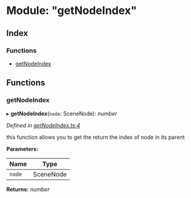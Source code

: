 
# Module: "getNodeIndex"

## Index

### Functions

* [getNodeIndex](_getnodeindex_.md#getnodeindex)

## Functions

###  getNodeIndex

▸ **getNodeIndex**(`node`: SceneNode): *number*

*Defined in [getNodeIndex.ts:4](https://github.com/figma-plugin-helper-functions/figma-plugin-helpers/blob/5f3a767/src/helpers/getNodeIndex.ts#L4)*

this function allows you to get the return the index of node in its parent

**Parameters:**

Name | Type |
------ | ------ |
`node` | SceneNode |

**Returns:** *number*
